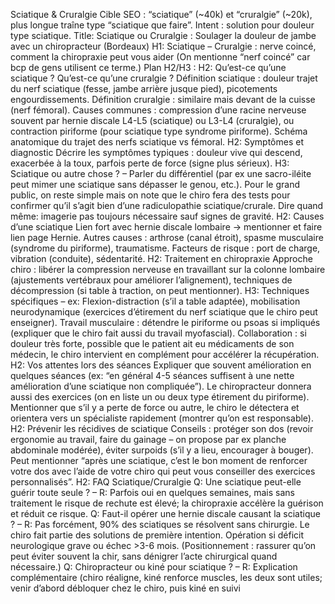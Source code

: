 Sciatique & Cruralgie Cible SEO : “sciatique” (~40k) et “cruralgie” (~20k), plus longue traîne type “sciatique que faire”. Intent : solution pour douleur type sciatique. Title: Sciatique ou Cruralgie : Soulager la douleur de jambe avec un chiropracteur (Bordeaux) H1: Sciatique – Cruralgie : nerve coincé, comment la chiropraxie peut vous aider (On mentionne “nerf coincé” car bcp de gens utilisent ce terme.) Plan H2/H3 : H2: Qu’est-ce qu’une sciatique ? Qu’est-ce qu’une cruralgie ? Définition sciatique : douleur trajet du nerf sciatique (fesse, jambe arrière jusque pied), picotements engourdissements. Définition cruralgie : similaire mais devant de la cuisse (nerf fémoral). Causes communes : compression d’une racine nerveuse souvent par hernie discale L4-L5 (sciatique) ou L3-L4 (cruralgie), ou contraction piriforme (pour sciatique type syndrome piriforme). Schéma anatomique du trajet des nerfs sciatique vs fémoral. H2: Symptômes et diagnostic Décrire les symptômes typiques : douleur vive qui descend, exacerbée à la toux, parfois perte de force (signe plus sérieux). H3: Sciatique ou autre chose ? – Parler du différentiel (par ex une sacro-iléite peut mimer une sciatique sans dépasser le genou, etc.). Pour le grand public, on reste simple mais on note que le chiro fera des tests pour confirmer qu’il s’agit bien d’une radiculopathie sciatique/crurale. Dire quand même: imagerie pas toujours nécessaire sauf signes de gravité. H2: Causes d’une sciatique Lien fort avec hernie discale lombaire -> mentionner et faire lien page Hernie. Autres causes : arthrose (canal étroit), spasme musculaire (syndrome du piriforme), traumatisme. Facteurs de risque : port de charge, vibration (conduite), sédentarité. H2: Traitement en chiropraxie Approche chiro : libérer la compression nerveuse en travaillant sur la colonne lombaire (ajustements vertébraux pour améliorer l’alignement), techniques de décompression (si table à traction, on peut mentionner). H3: Techniques spécifiques – ex: Flexion-distraction (s’il a table adaptée), mobilisation neurodynamique (exercices d’étirement du nerf sciatique que le chiro peut enseigner). Travail musculaire : détendre le piriforme ou psoas si impliqués (expliquer que le chiro fait aussi du travail myofascial). Collaboration : si douleur très forte, possible que le patient ait eu médicaments de son médecin, le chiro intervient en complément pour accélérer la récupération. H2: Vos attentes lors des séances Expliquer que souvent amélioration en quelques séances (ex: “en général 4-5 séances suffisent à une nette amélioration d’une sciatique non compliquée”). Le chiropracteur donnera aussi des exercices (on en liste un ou deux type étirement du piriforme). Mentionner que s’il y a perte de force ou autre, le chiro le détectera et orientera vers un spécialiste rapidement (montrer qu’on est responsable). H2: Prévenir les récidives de sciatique Conseils : protéger son dos (revoir ergonomie au travail, faire du gainage – on propose par ex planche abdominale modérée), éviter surpoids (s’il y a lieu, encourager à bouger). Peut mentionner “après une sciatique, c’est le bon moment de renforcer votre dos avec l’aide de votre chiro qui peut vous conseiller des exercices personnalisés”. H2: FAQ Sciatique/Cruralgie Q: Une sciatique peut-elle guérir toute seule ? – R: Parfois oui en quelques semaines, mais sans traitement le risque de rechute est élevé; la chiropraxie accélère la guérison et réduit ce risque. Q: Faut-il opérer une hernie discale causant la sciatique ? – R: Pas forcément, 90% des sciatiques se résolvent sans chirurgie. Le chiro fait partie des solutions de première intention. Opération si déficit neurologique grave ou échec >3-6 mois. (Positionnement : rassurer qu’on peut éviter souvent la chir, sans dénigrer l’acte chirurgical quand nécessaire.) Q: Chiropracteur ou kiné pour sciatique ? – R: Explication complémentaire (chiro réaligne, kiné renforce muscles, les deux sont utiles; venir d’abord débloquer chez le chiro, puis kiné en suivi